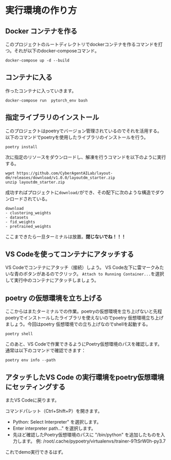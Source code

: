 # 実行環境の作り方

## Docker コンテナを作る
このプロジェクトのルートディレクトリでdockerコンテナを作るコマンドを打つ。それが以下のdocker-composeコマンド。
```
docker-compose up -d --build
```

## コンテナに入る
作ったコンテナに入っていきます。
```
docker-compose run  pytorch_env bash
```

## 指定ライブラリのインストール
このプロジェクトはpoetryでバージョン管理されているのでそれを活用する。以下のコマンドでpoetryを使用したライブラリのインストールを行う。
```
poetry install
```

次に指定のリソースをダウンロードし、解凍を行うコマンドを以下のように実行する。
```
wget https://github.com/CyberAgentAILab/layout-dm/releases/download/v1.0.0/layoutdm_starter.zip
unzip layoutdm_starter.zip
```

成功すればプロジェクトに`download/`ができ、その配下に次のような構造でダウンロードされている。
```
download
- clustering_weights
- datasets
- fid_weights
- pretrained_weights
```
ここまできたら一旦ターミナルは放置。**閉じないでね！！！**

## VS Codeを使ってコンテナにアタッチする

VS Codeでコンテナにアタッチ（接続）しよう。
VS Code左下に雷マークみたいな青のボタンがあるのでクリック。
`Attach to Running Container...`を選択して実行中のコンテナにアタッチしましょう。


## poetry の仮想環境を立ち上げる
ここからはまたターミナルでの作業。poetryの仮想環境を立ち上げないと先程poetryでインストールしたライブラリを使えないのでpoetry 仮想環境立ち上げましょう。今回はpoetry 仮想環境での立ち上げなのでshellを起動する。
```
poetry shell
```
このあと、VS Codeで作業できるようにPoetry仮想環境のパスを確認します。通常は以下のコマンドで確認できます：
```
poetry env info --path
```

## アタッチしたVS Code の実行環境をpoetry仮想環境にセッティングする
またVS Codeに戻ります。

コマンドパレット（Ctrl+Shift+P）を開きます。
- Python: Select Interpreter" を選択します。
- Enter interpreter path..." を選択します。
- 先ほど確認したPoetry仮想環境のパスに "/bin/python" を追加したものを入力します。
例: /root/.cache/pypoetry/virtualenvs/trainer-9TtSrW0h-py3.7

これでdemo実行できるはず。

